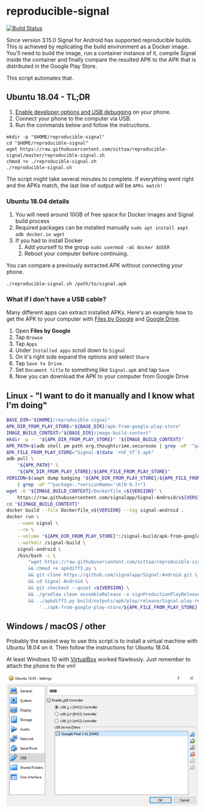 # reproducible-signal

[![Build Status](https://travis-ci.org/oittaa/reproducible-signal.svg)](https://travis-ci.org/oittaa/reproducible-signal)

Since version 3.15.0 Signal for Android has supported reproducible builds. This is achieved by replicating the build environment as a Docker image. You'll need to build the image, run a container instance of it, compile Signal inside the container and finally compare the resulted APK to the APK that is distributed in the Google Play Store.

This script automates that.

## Ubuntu 18.04 - TL;DR

1. [Enable developer options and USB debugging](https://developer.android.com/studio/debug/dev-options#enable) on your phone.
2. Connect your phone to the computer via USB.
3. Run the commands below and follow the instructions.
```
mkdir -p "$HOME/reproducible-signal"
cd "$HOME/reproducible-signal"
wget https://raw.githubusercontent.com/oittaa/reproducible-signal/master/reproducible-signal.sh
chmod +x ./reproducible-signal.sh
./reproducible-signal.sh
```

The script might take several minutes to complete. If everything went right and the APKs match, the last line of output will be `APKs match!`

### Ubuntu 18.04 details

1. You will need around 10GB of free space for Docker images and Signal build process
2. Required packages can be installed manually `sudo apt install aapt adb docker.io wget`
3. If you had to install Docker
    1. Add yourself to the group `sudo usermod -aG docker $USER`
    2. Reboot your computer before continuing.

You can compare a previously extracted APK without connecting your phone.
```
./reproducible-signal.sh /path/to/signal.apk
```

### What if I don't have a USB cable?

Many different apps can extract installed APKs. Here's an example how to get the APK to your computer with [Files by Google](https://play.google.com/store/apps/details?id=com.google.android.apps.nbu.files) and [Google Drive](https://play.google.com/store/apps/details?id=com.google.android.apps.docs).

1. Open **Files by Google**
2. Tap `Browse`
3. Tap `Apps`
4. Under `Installed apps` scroll down to `Signal`
5. On it's right side expand the options and select `Share`
6. Tap `Save to Drive`.
7. Set `Document title` to something like `Signal.apk` and tap `Save`
8. Now you can download the APK to your computer from Google Drive

## Linux - "I want to do it manually and I know what I'm doing"

```bash
BASE_DIR="${HOME}/reproducible-signal"
APK_DIR_FROM_PLAY_STORE="${BASE_DIR}/apk-from-google-play-store"
IMAGE_BUILD_CONTEXT="${BASE_DIR}/image-build-context"
mkdir -p -- "${APK_DIR_FROM_PLAY_STORE}" "${IMAGE_BUILD_CONTEXT}"
APK_PATH=$(adb shell pm path org.thoughtcrime.securesms | grep -oP '^package:\K.*/base.apk$')
APK_FILE_FROM_PLAY_STORE="Signal-$(date '+%F_%T').apk"
adb pull \
	"${APK_PATH}" \
	"${APK_DIR_FROM_PLAY_STORE}/${APK_FILE_FROM_PLAY_STORE}"
VERSION=$(aapt dump badging "${APK_DIR_FROM_PLAY_STORE}/${APK_FILE_FROM_PLAY_STORE}" \
	| grep -oP "^package:.*versionName='\K[0-9.]+")
wget -O "${IMAGE_BUILD_CONTEXT}/Dockerfile_v${VERSION}" \
	https://raw.githubusercontent.com/signalapp/Signal-Android/v${VERSION}/Dockerfile
cd "${IMAGE_BUILD_CONTEXT}"
docker build --file Dockerfile_v${VERSION} --tag signal-android .
docker run \
	--name signal \
	--rm \
	--volume "${APK_DIR_FROM_PLAY_STORE}":/signal-build/apk-from-google-play-store \
	--workdir /signal-build \
	signal-android \
	/bin/bash -c \
		"wget https://raw.githubusercontent.com/oittaa/reproducible-signal/master/apkdiff3.py \
		&& chmod +x apkdiff3.py \
		&& git clone https://github.com/signalapp/Signal-Android.git \
		&& cd Signal-Android \
		&& git checkout --quiet v${VERSION} \
		&& ./gradlew clean assembleRelease -x signProductionPlayRelease -x signProductionWebsiteRelease \
		&& ../apkdiff3.py build/outputs/apk/play/release/Signal-play-release-unsigned-${VERSION}.apk \
			'../apk-from-google-play-store/${APK_FILE_FROM_PLAY_STORE}'"
```

## Windows / macOS / other

Probably the easiest way to use this script is to install a virtual machine with Ubuntu 18.04 on it. Then follow the instructions for Ubuntu 18.04.

At least Windows 10 with [VirtualBox](https://www.virtualbox.org/wiki/Downloads) worked flawlessly. Just remember to attach the phone to the vm!

![VirtualBox Settings](https://raw.githubusercontent.com/oittaa/reproducible-signal/master/VirtualBox-Settings-USB.png)
